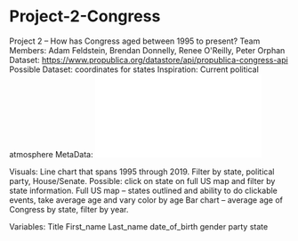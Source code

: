# Project-2-Congress

Project 2 – How has Congress aged between 1995 to present?
Team Members: Adam Feldstein, Brendan Donnelly, Renee O'Reilly, Peter Orphan
Dataset: https://www.propublica.org/datastore/api/propublica-congress-api
       Possible Dataset: coordinates for states
Inspiration: Current political atmosphere 
MetaData:
![Metadata](/json.pgn)



Visuals: 
Line chart that spans 1995 through 2019.  Filter by state, political party, House/Senate.  Possible: click on state on full US map and filter by state information. 
Full US map – states outlined and ability to do clickable events, take average age and vary color by age
Bar chart – average age of Congress by state, filter by year.



Variables:
       Title
       First_name
       Last_name
       date_of_birth
       gender
       party
       state

